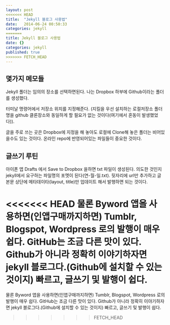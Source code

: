 ```yaml
---
layout: post
<<<<<<< HEAD
title:  "Jekyll 블로그 사용법"
date:   2014-06-24 00:50:33
categories: jekyll
=======
title: Jekyll 블로그 사용법
date: {}
categories: jekyll
published: true
>>>>>>> FETCH_HEAD
---
```


## 몇가지 메모들 

Jekyll 폴더는 임의의 장소를 선택하면된다. 나는  Dropbox 하부에 Github이라는 폴더를 생성했다. 

터미날 명령어에서 저장소 위치를 지정해준다. (지킬을 우선 설치하는 로컬저장소 폴더명을 github 클론장소와 동일하게 할 필요가 없는 것이다(여기에서 혼동이 발생했었다)). 

글을 주로 쓰는 곳은 Dropbox에 지정을 해 놓아도 로컬에 Clone해 놓은 폴더는 비어있을수도 있는 것이다. 온라인 repo에 반영되어있는 파일들이 중요한 것이다. 

## 글쓰기 루틴

아이폰 앱 Drafts 에서 Save to Dropbox 을하면 txt 파일이 생성된다. 의도한 것인지 jekyll에서 요구하는 파일명의 포멧이 된다(연-월-일.txt). 뒷자리에 url만 추가하고 글본문 상단에 메타데이타(layout, title)만 업데이트 해서 발행하면 되는 것이다. 

<<<<<<< HEAD
물론 Byword 앱을 사용하면(인앱구매까지하면) Tumblr, Blogspot, Wordpress 로의 발행이 매우 쉽다.  GitHub는 조금 다른 맛이 있다. Github가 아니라 정확히 이야기하자면 jekyll 블로그다.(Github에 설치할 수 있는 것이지) 빠르고, 글쓰기 및 발행이 쉽다.
=======
물론 Byword 앱을 사용하면(인앱구매까지하면) Tumblr, Blogspot, Wordpress 로의 발행이 매우 쉽다.  GitHub는 조금 다른 맛이 있다. Github가 아니라 정확히 이야기하자면 jekyll 블로그다.(Github에 설치할 수 있는 것이지) 빠르고, 글쓰기 및 발행이 쉽다. 
>>>>>>> FETCH_HEAD
